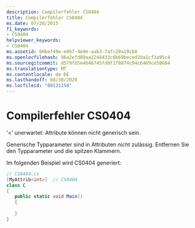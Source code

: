 ```yaml
---
description: Compilerfehler CS0404
title: Compilerfehler CS0404
ms.date: 07/20/2015
f1_keywords:
- CS0404
helpviewer_keywords:
- CS0404
ms.assetid: 60bef49e-e0b7-4e9e-aab3-7afc20a19cb8
ms.openlocfilehash: 96a2efd89aa2244433c6b69beced20a1cf3a95c4
ms.sourcegitcommit: d579fb5e4b46745fd0f1f8874c94c6469ce58604
ms.translationtype: MT
ms.contentlocale: de-DE
ms.lasthandoff: 08/30/2020
ms.locfileid: "89121158"
---
```

# <a name="compiler-error-cs0404"></a>Compilerfehler CS0404
'<' unerwartet: Attribute können nicht generisch sein.  
  
 Generische Typparameter sind in Attributen nicht zulässig. Entfernen Sie den Typparameter und die spitzen Klammern.  
  
 Im folgenden Beispiel wird CS0404 generiert:  
  
```csharp  
// CS0404.cs  
[MyAttrib<int>]  // CS0404  
class C  
{  
   public static void Main()  
   {  
  
   }  
}  
```
